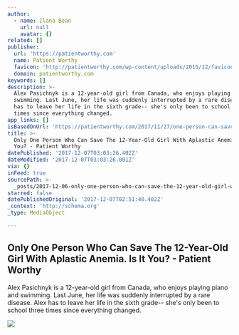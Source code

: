 ```yaml
---
author:
  - name: Ilana Bean
    url: null
    avatar: {}
related: []
publisher:
  url: 'https://patientworthy.com'
  name: Patient Worthy
  favicon: 'http://patientworthy.com/wp-content/uploads/2015/12/favicon-16x16.jpg'
  domain: patientworthy.com
keywords: []
description: >-
  Alex Pasichnyk is a 12-year-old girl from Canada, who enjoys playing piano and
  swimming. Last June, her life was suddenly interrupted by a rare disease. Alex
  has to leave her life in the sixth grade-- she's only been to school three
  times since everything changed.
app_links: []
isBasedOnUrl: 'https://patientworthy.com/2017/11/27/one-person-can-save-girl-aplastic-anemia/'
title: >-
  Only One Person Who Can Save The 12-Year-Old Girl With Aplastic Anemia. Is It
  You? - Patient Worthy
datePublished: '2017-12-07T03:03:26.402Z'
dateModified: '2017-12-07T03:03:26.001Z'
via: {}
inFeed: true
sourcePath: >-
  _posts/2017-12-06-only-one-person-who-can-save-the-12-year-old-girl-with-aplas.md
starred: false
datePublishedOriginal: '2017-12-07T02:51:40.402Z'
_context: 'http://schema.org'
_type: MediaObject

---
```

<article style=""><h1>Only One Person Who Can Save The 12-Year-Old Girl With Aplastic Anemia. Is It You? - Patient Worthy</h1><p>Alex Pasichnyk is a 12-year-old girl from Canada, who enjoys playing piano and swimming. Last June, her life was suddenly interrupted by a rare disease. Alex has to leave her life in the sixth grade-- she's only been to school three times since everything changed.</p><img src="https://patientworthy.com/wp-content/uploads/2017/11/girl-619689_1280.jpg" /></article>